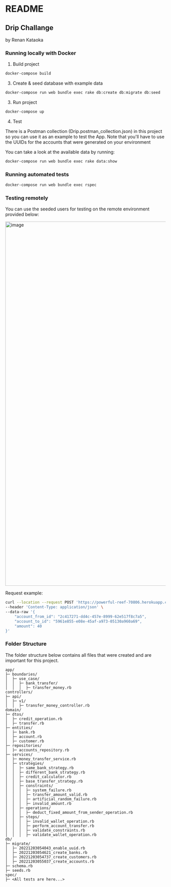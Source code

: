 # README

## Drip Challange
by Renan Kataoka

### Running locally with Docker
1. Build project

```sh
docker-compose build
```

3. Create & seed database with example data

```sh
docker-compose run web bundle exec rake db:create db:migrate db:seed
```

3. Run project

```sh
docker-compose up
```

4. Test

There is a Postman collection (Drip.postman_collection.json) in this project so you can use it as an example to test the App. Note that you'll have to use the UUIDs for the accounts that were generated on your environment

You can take a look at the available data by running:
```sh
docker-compose run web bundle exec rake data:show
```

### Running automated tests

```sh
docker-compose run web bundle exec rspec
```

### Testing remotely
You can use the seeded users for testing on the remote environment provided below:

<img width="1144" alt="image" src="https://user-images.githubusercontent.com/34048664/205466193-3d2677e7-8de9-41c2-ac2f-9a2256a446d8.png">

Request example:
```sh
curl --location --request POST 'https://powerful-reef-70806.herokuapp.com/api/v1/transfer-money' \
--header 'Content-Type: application/json' \
--data-raw '{
    "account_from_id": "2c417271-dd4c-457e-8999-62e517f8c7a5",
    "account_to_id": "5961e855-e08e-45af-a973-05130a960a69",
    "amount": 40
}'
```

### Folder Structure

The folder structure below contains all files that were created and are important for this project.

```
app/
├─ boundaries/
│  ├─ use_case/
│  │  ├─ bank_transfer/
│  │  │  ├─ transfer_money.rb
controllers/
├─ api/
│  ├─ v1/
│  │  ├─ transfer_money_controller.rb
domain/
├─ dtos/
│  ├─ credit_operation.rb
│  ├─ transfer.rb
├─ entities/
│  ├─ bank.rb
│  ├─ account.rb
│  ├─ customer.rb
├─ repositories/
│  ├─ accounts_repository.rb
├─ services/
│  ├─ money_transfer_service.rb
│  ├─ strategies/
│  │  ├─ same_bank_strategy.rb
│  │  ├─ different_bank_strategy.rb
│  │  ├─ credit_calculator.rb
│  │  ├─ base_transfer_strategy.rb
│  │  ├─ constraints/
│  │  │  ├─ system_failure.rb
│  │  │  ├─ transfer_amount_valid.rb
│  │  │  ├─ artificial_random_failure.rb
│  │  │  ├─ invalid_amount.rb
│  │  ├─ operations/
│  │  │  ├─ deduct_fixed_amount_from_sender_operation.rb
│  │  ├─ steps/
│  │  │  ├─ invalid_wallet_operation.rb
│  │  │  ├─ perform_account_transfer.rb
│  │  │  ├─ validate_constraints.rb
│  │  │  ├─ validate_wallet_operation.rb
db/
├─ migrate/
│  ├─ 20221203054043_enable_uuid.rb
│  ├─ 20221203054621_create_banks.rb
│  ├─ 20221203054737_create_customers.rb
│  ├─ 20221203055037_create_accounts.rb
├─ schema.rb
├─ seeds.rb
spec/
├─ <All tests are here...>
```
